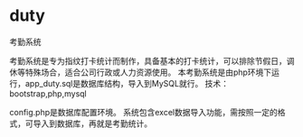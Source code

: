 # duty
考勤系统

考勤系统是专为指纹打卡统计而制作，具备基本的打卡统计，可以排除节假日，调休等特殊场合，适合公司行政或人力资源使用。
本考勤系统是由php环境下运行，app_duty.sql是数据库结构，导入到MySQL就行。
技术：bootstrap,php,mysql

config.php是数据库配置环境。
系统包含excel数据导入功能，需按照一定的格式，可导入到数据库，再就是考勤统计。
